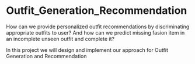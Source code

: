 # Outfit_Generation_Recommendation

How can we provide personalized outfit recommendations by discriminating appropriate outfits to user? And how can we predict missing fasion item in an incomplete unseen outfit and complete it?

In this project we will design and implement our approach for Outfit Generation and Recommendation
